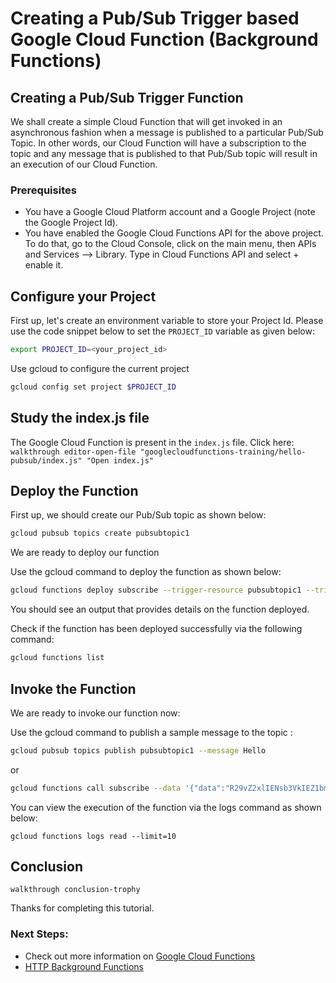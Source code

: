 # Creating a Pub/Sub Trigger based Google Cloud Function (Background Functions)

## Creating a Pub/Sub Trigger Function
We shall create a simple Cloud Function that will get invoked in an asynchronous fashion when a message is published to a particular Pub/Sub Topic. In other words, our Cloud Function will have a subscription to the topic and any message that is published to that Pub/Sub topic will result in an execution of our Cloud Function.

### Prerequisites

 -  You have a Google Cloud Platform account and a Google Project (note the Google Project Id).
 -  You have enabled the Google Cloud Functions API for the above project. To do that, go to the Cloud Console, click on the main menu, then APIs and Services --> Library. Type in Cloud Functions API and select + enable it.
 
## Configure your Project
First up, let's create an environment variable to store your Project Id. Please use the code snippet below to set the `PROJECT_ID` variable as given below:

```bash
export PROJECT_ID=<your_project_id>
```
Use gcloud to configure the current project
```bash
gcloud config set project $PROJECT_ID
```
 
## Study the index.js file

The Google Cloud Function is present in the `index.js` file. 
Click here: `walkthrough editor-open-file "googlecloudfunctions-training/hello-pubsub/index.js" "Open index.js"`

## Deploy the Function

First up, we should create our Pub/Sub topic as shown below:

```bash
gcloud pubsub topics create pubsubtopic1
```

We are ready to deploy our function

Use the gcloud command to deploy the function as shown below:

```bash
gcloud functions deploy subscribe --trigger-resource pubsubtopic1 --trigger-event google.pubsub.topic.publish  --region=us-central1 --runtime=nodejs6 
```

You should see an output that provides details on the function deployed. 

Check if the function has been deployed successfully via the following command:

```bash
gcloud functions list
```

## Invoke the Function

We are ready to invoke our function now: 

Use the gcloud command to publish a sample message to the topic :

```bash
gcloud pubsub topics publish pubsubtopic1 --message Hello
```

or 

```bash
gcloud functions call subscribe --data '{"data":"R29vZ2xlIENsb3VkIEZ1bmN0aW9ucw=="}'
```

You can view the execution of the function via the logs command as shown below:
```
gcloud functions logs read --limit=10
```

## Conclusion

`walkthrough conclusion-trophy`

Thanks for completing this tutorial.

### Next Steps:

 - Check out more information on [Google Cloud Functions](https://cloud.google.com/functions/) 
 - [HTTP Background Functions](https://cloud.google.com/functions/docs/writing/background)

